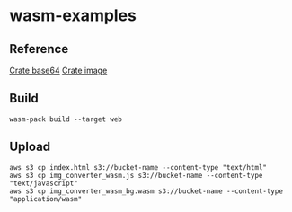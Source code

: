 # wasm-examples

## Reference
[Crate base64](https://docs.rs/base64/latest/base64/index.html)
[Crate image](https://docs.rs/image/latest/image/index.html)

## Build
```
wasm-pack build --target web
```

## Upload
```
aws s3 cp index.html s3://bucket-name --content-type "text/html"
aws s3 cp img_converter_wasm.js s3://bucket-name --content-type "text/javascript"
aws s3 cp img_converter_wasm_bg.wasm s3://bucket-name --content-type "application/wasm"
```
